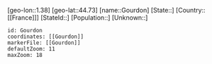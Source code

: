 ﻿---
location: [44.73,1.38]
mapzoom: [7,12] 
mapmarker: city 
type: City
tags:
- geo/City


SpocWebEntityId: 30527
isDeleted: false
confidential: public

---
[geo-lon::1.38]
[geo-lat::44.73]
[name::Gourdon]
[State::]
[Country::[[France]]]
[StateId::]
[Population::]
[Unknown::]


```leaflet
id: Gourdon
coordinates: [[Gourdon]]
markerFile: [[Gourdon]]
defaultZoom: 11 
maxZoom: 18
```

